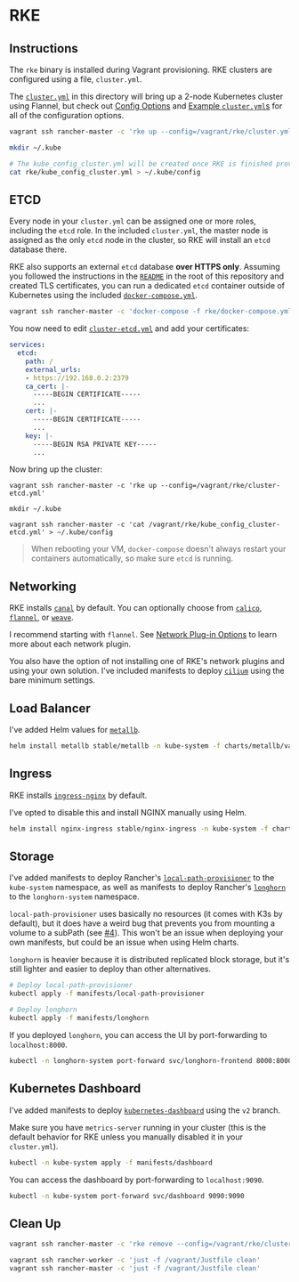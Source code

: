 # RKE

## Instructions

The `rke` binary is installed during Vagrant provisioning. RKE clusters are configured using a file,
`cluster.yml`.

The [`cluster.yml`](./cluster.yml) in this directory will bring up a 2-node Kubernetes cluster using
Flannel, but check out [Config Options](https://rancher.com/docs/rke/latest/en/config-options) and
[Example `cluster.yml`s](https://rancher.com/docs/rke/latest/en/example-yamls) for all of the
configuration options.

```bash
vagrant ssh rancher-master -c 'rke up --config=/vagrant/rke/cluster.yml'

mkdir ~/.kube

# The kube_config_cluster.yml will be created once RKE is finished provisioning.
cat rke/kube_config_cluster.yml > ~/.kube/config
```

## ETCD

Every node in your `cluster.yml` can be assigned one or more roles, including the `etcd` role. In
the included `cluster.yml`, the master node is assigned as the only `etcd` node in the cluster, so
RKE will install an `etcd` database there.

RKE also supports an external `etcd` database **over HTTPS only**. Assuming you followed the
instructions in the [`README`](../README.md) in the root of this repository and created TLS
certificates, you can run a dedicated `etcd` container outside of Kubernetes using the included
[`docker-compose.yml`](./docker-compose.yml).

```bash
vagrant ssh rancher-master -c 'docker-compose -f rke/docker-compose.yml up -d'
```

You now need to edit [`cluster-etcd.yml`](./cluster-etcd.yml) and add your certificates:

```yaml
services:
  etcd:
    path: /
    external_urls:
    - https://192.168.0.2:2379
    ca_cert: |-
      -----BEGIN CERTIFICATE-----
      ...
    cert: |-
      -----BEGIN CERTIFICATE-----
      ...
    key: |-
      -----BEGIN RSA PRIVATE KEY-----
      ...
```

Now bring up the cluster:

```
vagrant ssh rancher-master -c 'rke up --config=/vagrant/rke/cluster-etcd.yml'

mkdir ~/.kube

vagrant ssh rancher-master -c 'cat /vagrant/rke/kube_config_cluster-etcd.yml' > ~/.kube/config
```

> When rebooting your VM, `docker-compose` doesn't always restart your containers automatically, so make sure `etcd` is running.

## Networking

RKE installs [`canal`](https://docs.projectcalico.org/latest/getting-started/kubernetes/installation/flannel)
by default. You can optionally choose from [`calico`](https://github.com/projectcalico/calico),
[`flannel`](https://github.com/coreos/flannel), or [`weave`](https://github.com/weaveworks/weave).

I recommend starting with `flannel`. See [Network Plug-in Options](https://rancher.com/docs/rke/latest/en/config-options/add-ons/network-plugins/#network-plug-in-options)
to learn more about each network plugin.

You also have the option of not installing one of RKE's network plugins and using your own solution.
I've included manifests to deploy [`cilium`](https://github.com/cilium/cilium) using the bare
minimum settings.

## Load Balancer

I've added Helm values for [`metallb`](https://github.com/danderson/metallb).

```bash
helm install metallb stable/metallb -n kube-system -f charts/metallb/values.yaml
```

## Ingress

RKE installs [`ingress-nginx`](https://github.com/kubernetes/ingress-nginx) by default.

I've opted to disable this and install NGINX manually using Helm.

```bash
helm install nginx-ingress stable/nginx-ingress -n kube-system -f charts/values.yaml
```

## Storage

I've added manifests to deploy Rancher's [`local-path-provisioner`](https://github.com/rancher/local-path-provisioner)
to the `kube-system` namespace, as well as manifests to deploy Rancher's [`longhorn`](https://github.com/rancher/longhorn)
to the `longhorn-system` namespace.

`local-path-provisioner` uses basically no resources (it comes with K3s by default), but it does
have a weird bug that prevents you from mounting a volume to a subPath (see [#4](https://github.com/rancher/local-path-provisioner/issues/4)).
This won't be an issue when deploying your own manifests, but could be an issue when using Helm
charts.

`longhorn` is heavier because it is distributed replicated block storage, but it's still lighter and
easier to deploy than other alternatives.

```bash
# Deploy local-path-provisioner
kubectl apply -f manifests/local-path-provisioner

# Deploy longhorn
kubectl apply -f manifests/longhorn
```

If you deployed `longhorn`, you can access the UI by port-forwarding to `localhost:8000`.

```bash
kubectl -n longhorn-system port-forward svc/longhorn-frontend 8000:8000
```

## Kubernetes Dashboard

I've added manifests to deploy [`kubernetes-dashboard`](https://github.com/kubernetes/dashboard)
using the `v2` branch.

Make sure you have `metrics-server` running in your cluster (this is the default behavior for RKE
unless you manually disabled it in your `cluster.yml`).

```bash
kubectl -n kube-system apply -f manifests/dashboard
```

You can access the dashboard by port-forwarding to `localhost:9090`.

```bash
kubectl -n kube-system port-forward svc/dashboard 9090:9090
```

## Clean Up

```bash
vagrant ssh rancher-master -c 'rke remove --config=/vagrant/rke/cluster.yml'

vagrant ssh rancher-worker -c 'just -f /vagrant/Justfile clean'
vagrant ssh rancher-master -c 'just -f /vagrant/Justfile clean'
```
